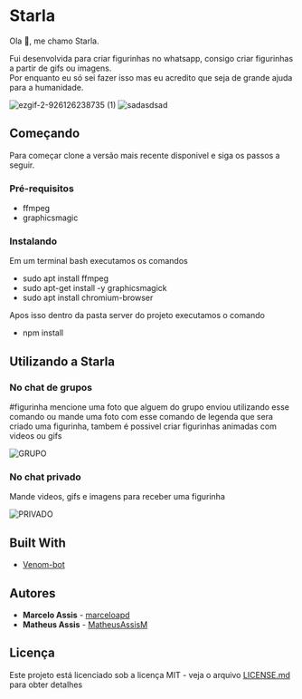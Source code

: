 # Starla

Ola 👋, me chamo Starla. 

Fui desenvolvida para criar figurinhas no whatsapp, consigo criar figurinhas a partir de gifs ou imagens.  
Por enquanto eu só sei fazer isso mas eu acredito que seja de grande ajuda para a humanidade.


![ezgif-2-926126238735 (1)](https://user-images.githubusercontent.com/71731452/111242959-f4ba0e00-85de-11eb-873b-32ca87556165.gif)   ![sadasdsad](https://user-images.githubusercontent.com/71731452/111244354-7d39ae00-85e1-11eb-9e44-b1116645414e.png) 

## Começando

Para começar clone a versão mais recente disponivel e siga os passos a seguir.

### Pré-requisitos

* ffmpeg 
* graphicsmagic

### Instalando

Em um terminal bash executamos os comandos

* sudo apt install ffmpeg
* sudo apt-get install -y graphicsmagick
* sudo apt install chromium-browser

Apos isso dentro da pasta server do projeto executamos o comando

* npm install

## Utilizando a Starla

### No chat de grupos

#figurinha mencione uma foto que alguem do grupo enviou utilizando esse comando ou mande uma foto com esse comando de legenda que sera criado uma figurinha, tambem é possivel criar figurinhas animadas com videos ou gifs

![GRUPO](https://user-images.githubusercontent.com/71731452/125382649-6ecf8900-e36c-11eb-909f-27de01dfc5f8.gif)


### No chat privado

Mande videos, gifs e imagens para receber uma figurinha

![PRIVADO](https://user-images.githubusercontent.com/71731452/125382658-71ca7980-e36c-11eb-81af-01106799f032.gif)


## Built With

* [Venom-bot](https://www.npmjs.com/package/venom-bot)

## Autores

* **Marcelo Assis** - [marceloapd](https://github.com/marceloapd)
* **Matheus Assis** - [MatheusAssisM](https://github.com/MatheusAssisM)

## Licença

Este projeto está licenciado sob a licença MIT - veja o arquivo [LICENSE.md](LICENSE.md) para obter detalhes
